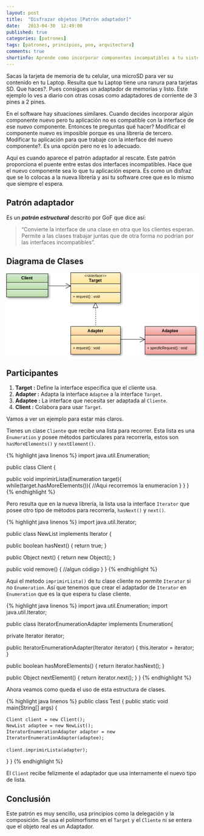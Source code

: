 ```yaml
---
layout: post
title:  "Disfrazar objetos [Patrón adaptador]"
date:   2013-04-30  12:49:00
published: true
categories: [patrones]
tags: [patrones, principios, poo, arquitectura]
comments: true
shortinfo: Aprende como incorporar componentes incompatibles a tu sistema a través del patron Adaptador.
---
```


Sacas la tarjeta de memoria de tu celular, una microSD para ver su contenido en tu Laptop. Resulta que tu Laptop tiene 
una ranura para tarjetas SD. Que haces?. Pues consigues un adaptador de memorias y listo. Este ejemplo lo ves a diario 
con otras cosas como adaptadores de corriente de 3 pines a 2 pines.

En el software hay situaciones similares. Cuando decides incorporar algún componente nuevo pero tu aplicación no es compatible 
con la interface de ese nuevo componente. Entonces te preguntas qué hacer? Modificar el componente nuevo es imposible porque 
es una librería de tercero. Modificar tu aplicación para que trabaje con la interface del nuevo componente?. Es una opción 
pero no es lo adecuado.

Aquí es cuando aparece el patrón adaptador al rescate. Este patrón proporciona el puente entre estas dos interfaces 
incompatibles. Hace que el nuevo componente sea lo que tu aplicación espera. Es como un disfraz que se lo colocas a la 
nueva librería y asi tu software cree que es lo mismo que siempre el espera.

## Patrón adaptador
Es un **_patrón estructural_** descrito por GoF que dice así:

> “Convierte la interface de una clase en otra que los clientes esperan. Permite a las clases trabajar juntas que de 
otra forma no podrían por las interfaces incompatibles”.

##  Diagrama de Clases

![Patron Adaptador](/images/patron-adaptador.png)

## Participantes

1.  **Target :** Define la interface especifica que el cliente usa.
2.  **Adapter :** Adapta la interface `Adaptee` a la interface `Target`.
3.  **Adaptee :** La interface que necesita ser adaptada al `Cliente`.
4.  **Client :** Colabora para usar `Target`.

Vamos a ver un ejemplo para estar más claros.

Tienes un clase `Cliente` que recibe una lista para recorrer. Esta lista es una `Enumeration` y posee métodos 
particulares para recorrerla, estos son `hasMoreElements()` y `nextElement()`.

{% highlight java linenos %}
import java.util.Enumeration;

public class Client {

  public void imprimirLista(Enumeration target){
    while(target.hasMoreElements()){
      //Aqui recorremos la enumeracion
    }
  }
}
{% endhighlight %}<br/>

Pero resulta que en la nueva librería, la lista usa la interface `Iterator` que posee otro tipo de métodos para recorrerla, 
`hasNext()` y `next()`.

{% highlight java linenos %}
import java.util.Iterator;

public class NewList implements Iterator {

  public boolean hasNext() {
    return true;
  }

  public Object next() {
    return new Object();
  }

  public void remove() {
    //algun código
  }
}
{% endhighlight %}<br/>

Aqui el metodo `imprimirLista()` de tu clase cliente no permite `Iterator` si no `Enumeration`. Así que tenemos que crear 
el adaptador de `Iterator` en `Enumeration` que es la que espera tu clase cliente.

{% highlight java linenos %}
import java.util.Enumeration;
import java.util.Iterator;

public class IteratorEnumerationAdapter implements Enumeration{

  private Iterator iterator;

  public IteratorEnumerationAdapter(Iterator iterator) {
    this.iterator = iterator;
  }

  public boolean hasMoreElements() {
    return iterator.hasNext();
  }

  public Object nextElement() {
    return iterator.next();
  }
}
{% endhighlight %}<br/>

Ahora veamos como queda el uso de esta estructura de clases.

{% highlight java linenos %}
public class Test {
  public static void main(String[] args) {

    Client client = new Client();
    NewList adaptee = new NewList();
    IteratorEnumerationAdapter adapter = new IteratorEnumerationAdapter(adaptee);

    client.imprimirLista(adapter);
  }
}
{% endhighlight %}<br/>

El `Client` recibe felizmente el adaptador que usa internamente el nuevo tipo de lista.

## Conclusión

Este patrón es muy sencillo, usa principios como la delegación y la composición. Se usa el polimorfismo en el `Target` y 
el `Cliente` ni se entera que el objeto real es un Adaptador.